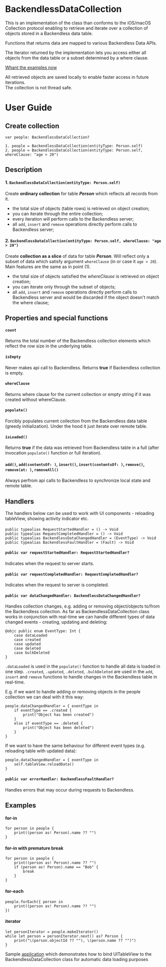 # BackendlessDataCollection

This is an implementation of the class than conforms to the iOS/macOS Collection protocol enabling to retrieve and iterate over a collection of objects stored in a Backendless data table.</p>

Functions that returns data are mapped to various Backendless Data APIs.</p>

The Iterator returned by the implementation lets you access either all objects from the data table or a subset determined by a where clause.</p>

[Whant the examples now](https://github.com/olgadanylova/BackendlessDataCollection#examples)

All retrieved objects are saved locally to enable faster access in future iterations.\
The collection is not thread safe.

# User Guide

## Create collection
```
var people: BackendlessDataCollection?

1. people = BackendlessDataCollection(entityType: Person.self)
2. people = BackendlessDataCollection(entityType: Person.self, whereClause: "age > 20")
```

## Description

#### 1. `BackendlessDataCollection(entityType: Person.self)`
Create **ordinary collection** for table _**Person**_ which reflects all records from it.
- the total size of objects (table rows) is retrieved on object creation;
- you can iterate through the entire collection;
- every iteration will perform calls to the Backendless server;
- all `add`,  `insert` and `remove` operations directly perform calls to Backendless server;

#### 2. `BackendlessDataCollection(entityType: Person.self, whereClause: "age > 20")`
Create **collection as a slice** of data for table _**Person**_. Will reflect only a subset of data which satisfy argument `whereClause` (in or case it `age > 20`).\
Main features are the same as in point (1).
- the total size of objects satisfied the _whereClause_ is retrieved on object creation;
- you can iterate only through the subset of objects;
- all `add`,  `insert` and `remove` operations directly perform calls to Backendless server and would be discarded if the object doesn't match the where clause;

## Properties and special functions

#### `count`
Returns the total number of the Backendless collection elements which reflect the row size in the underlying table. 

#### `isEmpty`
Never makes api call to Backendless. Returns **true** if Backendless collection is empty.

#### `whereClause`
Returns where clause for the current collection or empty string if it was created without whereClause.

#### `populate()`
Forcibly populates current collection from the Backendless data table (greedy initialization). Under the hood it just iterate over remote table.

#### `isLoaded()`
Returns **true** if the data was retrieved from Backendless table in a full (after invocation `populate()` function or full iteration).

#### `add()`, `add(contentsOf: )`, `insert()`, `insert(contentsOf: )`, `remove()`, `remove(at: )`, `removeAll()`
Always perfrom api calls to Backendless to synchronize local state and remote table.

## Handlers

The handlers below can be used to work with UI components - reloading tableView, showing activity indicator etc.

#### 
```
public typealias RequestStartedHandler = () -> Void
public typealias RequestCompletedHandler = () -> Void
public typealias BackendlessDataChangedHandler = (EventType) -> Void
public typealias BackendlessFaultHandler = (Fault) -> Void
```

#### `public var requestStartedHandler: RequestStartedHandler?`
Indicates when the request to server starts.

#### `public var requestCompletedHandler: RequestCompletedHandler?`
Indicates when the request to server is completed.

#### `public var dataChangedHandler: BackendlessDataChangedHandler?`
Handles collection changes, e.g. adding or removing object/objects to/from the Backendless collection. 
As far as BackendlessDataCollection class works in conjunction with real-time we can handle different types of data changed events - creating, updating and deleting:
```
@objc public enum EventType: Int {
    case dataLoaded
    case created
    case updated
    case deleted
    case bulkDeleted
}

```
`.dataLoaded` is used in the `populate()` function to handle all data is loaded in one step.
`.created`, `.updated`, `.deleted`, `.bulkDeleted` are used in the `add`,  `insert` and `remove` functions to handle changes in the Backendless table in real-time.

E.g. if we want to handle adding or removing objects in the people collection we can deal with it this way:
```
people.dataChangedHandler = { eventType in
	if eventType == .created {
    	print("Object has been created")
    }
    else if eventType == .deleted {
        print("Object has been deleted")
    }
}
```
If we want to have the same behaviour for different event types (e.g. reloading table with updated data):
```
people.dataChangedHandler = { eventType in
	self.tableView.reloadData()
}
```

#### `public var errorHandler: BackendlessFaultHandler?`
Handles errors that may occur during requests to Backendless.

## Examples

#### for-in
```
for person in people {
    print((person as! Person).name ?? "")
}
```

#### for-in with premature break
```
for person in people {
    print((person as! Person).name ?? "")
    if (person as! Person).name == "Bob" {
        break
    }
}
```

#### for-each
```
people.forEach({ person in
    print((person as! Person).name ?? "")
})
```

#### iterator
```
let personIterator = people.makeIterator()
while let person = personIterator.next() as? Person {
    print("\(person.objectId ?? ""), \(person.name ?? "")")
}
```

Sample [application](https://github.com/olgadanylova/BackendlessDataCollectionSample) which demonstrates how to bind UITableView  to the BackendlessDataCollection class for automatic data loading purposes
